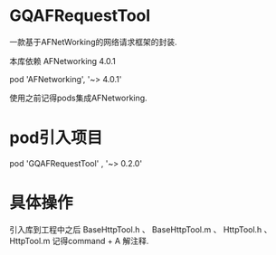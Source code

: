# GQAFRequestTool
一款基于AFNetWorking的网络请求框架的封装.

本库依赖 AFNetworking 4.0.1


pod 'AFNetworking', '~> 4.0.1'

使用之前记得pods集成AFNetworking.


#  pod引入项目

pod 'GQAFRequestTool' , '~> 0.2.0'


#  具体操作

引入库到工程中之后 BaseHttpTool.h 、 BaseHttpTool.m 、 HttpTool.h 、HttpTool.m 记得command + A 解注释.
